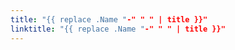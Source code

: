 ```yaml
---
title: "{{ replace .Name "-" " " | title }}"
linktitle: "{{ replace .Name "-" " " | title }}"
---
```


